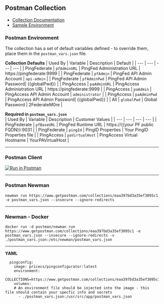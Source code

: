 ## Postman Collection
* [Collection Documentation](https://documenter.getpostman.com/view/1239082/SzmjyF3m) 
* [Sample Environment](./postman_vars.json)

### Postman Environment
The collection has a set of default variables defined - to override them, place them in the `postman_vars.json` file.

**Collection Defaults**
| Used By | Variable | Description | Default |
| --- | --- | --- | --- |
| PingFederate | `pfAdminURL` | PingFed Administration URL | https://pingfederate:9999 |
| PingFederate | `pfAdmin` | PingFed API Admin Account | `api-admin` |
| PingFederate | `pfAdminPwd` | PingFed API Admin Password| {{globalPwd}} |
| PingAccess | `paAdminURL` | PingAccess Administration URL | https://pingfederate:9999 |
| PingAccess | `paAdmin` | PingAccess API Admin Account | `administrator` |
| PingAccess | `paAdminPwd` | PingAccess API Admin Password| {{globalPwd}} |
| All | `globalPwd` | Global Password | 2FederateM0re |


**Required in `postman_vars.json`**  
| Used By | Variable | Description | Customer Values |
| --- | --- | --- | --- |
| PingFederate | `pfBaseURL` | PingFed Runtime URL | https://{{your PF public FQDN}}:9031 |
| PingFederate | `pingId` | PingID Properties  | Your PingID Properties file |
| PingAccess | `paVirtualHost` | PingAccess Virtual Hostname | YourPAVirtualHost |

---

### Postman Client  

[![Run in Postman](https://run.pstmn.io/button.svg)](https://app.getpostman.com/run-collection/eaa397bd3a35ef3095c1)

---

### Postman Newman
`newman run https://www.getpostman.com/collections/eaa397bd3a35ef3095c1 -e postman_vars.json --insecure --ignore-redirects`

---
### Newman - Docker
`docker run -d postman/newman run https://www.getpostman.com/collections/eaa397bd3a35ef3095c1 -e postman_vars.json --insecure --ignore-redirects -v ./postman_vars.json:/etc/newman/postman_vars.json`

---
**YAML**
```
  pingconfig:
    image: pricecs/pingconfigurator:latest
    environment:
      - COLLECTIONS=https://www.getpostman.com/collections/eaa397bd3a35ef3095c1
    volumes: 
    # An environment file should be injected into the image - this file should contain your specfic info and secrets
      - ./postman_vars.json:/usr/src/app/postman_vars.json
```